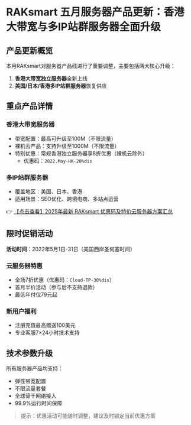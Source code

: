 # RAKsmart 五月服务器产品更新：香港大带宽与多IP站群服务器全面升级

## 产品更新概览
本月RAKsmart对服务器产品线进行了重要调整，主要包括两大核心升级：
1. **香港大带宽独立服务器**全新上线
2. **美国/日本/香港多IP站群服务器**恢复供应

## 重点产品详情
### 香港大带宽服务器
- 带宽配置：最高可升级至100M（不限流量）
- 裸机云产品：支持升级至1000M（不限流量）
- 特别优惠：常规香港独立服务器享8折优惠（裸机云除外）
  - 优惠码：`2022.May-HK-20%dis`

### 多IP站群服务器
- 覆盖地区：美国、日本、香港
- 适用场景：SEO优化、跨境电商、多站点运营

👉 [【点击查看】2025年最新 RAKsmart 优惠码及特价云服务器方案汇总](https://bit.ly/raksmart)

## 限时促销活动
**活动时间**：2022年5月1日-31日（美国西岸圣何塞时间）

### 云服务器特惠
- 全场7折优惠（优惠码：`Cloud-TP-30%dis`）
- 首月半价活动（参与后不支持退款）
- 最低年付仅79元起

### 新用户福利
- 注册充值最高赠送100美元
- 专业客服7×24小时技术支持

## 技术参数升级
所有服务器产品均支持：
- 弹性带宽配置
- 不限流量套餐
- 全球骨干网络接入
- 99.9%运行时间保障

> 提示：优惠活动可能随时调整，建议及时锁定当前优惠方案